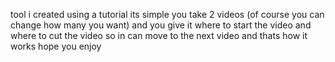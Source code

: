 tool i created using a tutorial its simple you take 2 videos (of course you can change how many you want) and you give it where to start the video and where to cut the video so in can move to the next video
and thats how it works hope you enjoy
